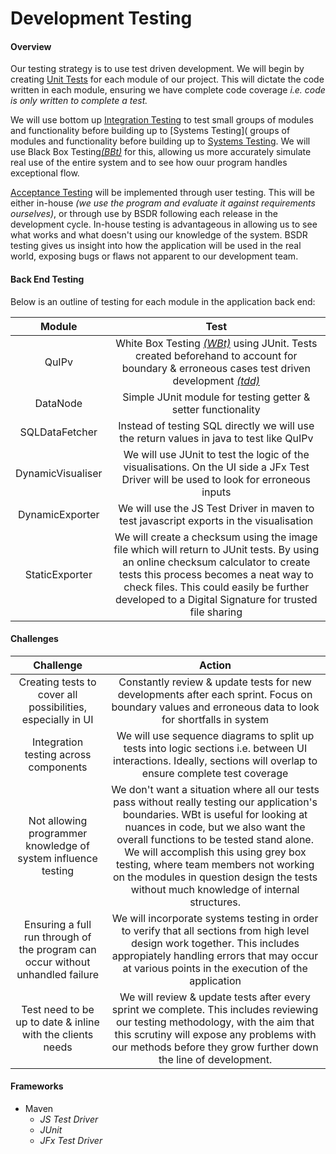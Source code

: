 Development Testing
===

#### Overview

Our testing strategy is to use test driven development. We will begin by creating [Unit Tests](http://softwaretestingfundamentals.com/unit-testing/)
 for each module of our project. This will dictate the code written in each module, ensuring we have complete code coverage
 _i.e. code is only written to complete a test._ 
 
We will use bottom up [Integration Testing](http://softwaretestingfundamentals.com/integration-testing/) to test small
 groups of modules and functionality before building up to [Systems Testing]( groups of modules and functionality before building up to [Systems Testing](http://softwaretestingfundamentals.com/system-testing/).
 We will use Black Box Testing[_(BBt)_](http://softwaretestingfundamentals.com/black-box-testing/) for this, allowing us
 more accurately simulate real use of the entire system and to see how ouur program handles exceptional flow.
 
[Acceptance Testing](http://softwaretestingfundamentals.com/acceptance-testing/) will be implemented through user testing.
 This will be either in-house _(we use the program and evaluate it against requirements ourselves)_, or through use by
 BSDR following each release in the development cycle. In-house testing is advantageous in allowing us to see what works
 and what doesn't using our knowledge of the system. BSDR testing gives us insight into how the application will be used in the
 real world, exposing bugs or flaws not apparent to our development team.

#### Back End Testing

Below is an outline of testing for each module in the application back end:

|Module | Test |
|:---:|:---:|
|QuIPv|White Box Testing [_(WBt)_](http://softwaretestingfundamentals.com/white-box-testing/) using JUnit. Tests created beforehand to account for boundary & erroneous cases test driven development [_(tdd)_](http://agiledata.org/essays/tdd.html)|
|DataNode|Simple JUnit module for testing getter & setter functionality|
|SQLDataFetcher|Instead of testing SQL directly we will use the return values in java to test like QuIPv|
|DynamicVisualiser|We will use JUnit to test the logic of the visualisations. On the UI side a JFx Test Driver will be used to look for erroneous inputs|
|DynamicExporter|We will use the JS Test Driver in maven to test javascript exports in the visualisation|
|StaticExporter|We will create a checksum using the image file which will return to JUnit tests. By using an online checksum calculator to create tests this process becomes a neat way to check files. This could easily be further developed to a Digital Signature for trusted file sharing|


#### Challenges 

|Challenge | Action |
|:---:|:---:|
|Creating tests to cover all possibilities, especially in UI|Constantly review & update tests for new developments after each sprint. Focus on boundary values and erroneous data to look for shortfalls in system|
|Integration testing across components|We will use sequence diagrams to split up tests into logic sections i.e. between UI interactions. Ideally, sections will overlap to ensure complete test coverage|
|Not allowing programmer knowledge of system influence testing|We don't want a situation where all our tests pass without really testing our application's boundaries. WBt is useful for looking at nuances in code, but we also want the overall functions to be tested stand alone. We will accomplish this using grey box testing, where team members not working on the modules in question design the tests without much knowledge of internal structures.|
|Ensuring a full run through of the program can occur without unhandled failure|We will incorporate systems testing in order to verify that all sections from high level design work together. This includes appropiately handling errors that may occur at various points in the execution of the application|
|Test need to be up to date & inline with the clients needs|We will review & update tests after every sprint we complete. This includes reviewing our testing methodology, with the aim that this scrutiny will expose any problems with our methods before they grow further down the line of development.|

 
#### Frameworks

-  Maven
    - _JS Test Driver_
    - _JUnit_
    - _JFx Test Driver_